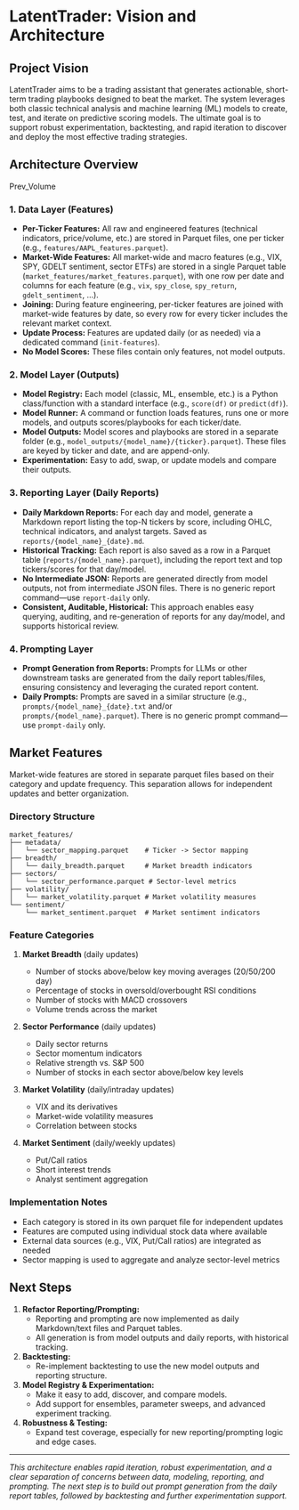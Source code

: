 # LatentTrader: Vision and Architecture

## Project Vision
LatentTrader aims to be a trading assistant that generates actionable, short-term trading playbooks designed to beat the market. The system leverages both classic technical analysis and machine learning (ML) models to create, test, and iterate on predictive scoring models. The ultimate goal is to support robust experimentation, backtesting, and rapid iteration to discover and deploy the most effective trading strategies.

## Architecture Overview
Prev_Volume
### 1. Data Layer (Features)
- **Per-Ticker Features:** All raw and engineered features (technical indicators, price/volume, etc.) are stored in Parquet files, one per ticker (e.g., `features/AAPL_features.parquet`).
- **Market-Wide Features:** All market-wide and macro features (e.g., VIX, SPY, GDELT sentiment, sector ETFs) are stored in a single Parquet table (`market_features/market_features.parquet`), with one row per date and columns for each feature (e.g., `vix`, `spy_close`, `spy_return`, `gdelt_sentiment`, ...).
- **Joining:** During feature engineering, per-ticker features are joined with market-wide features by date, so every row for every ticker includes the relevant market context.
- **Update Process:** Features are updated daily (or as needed) via a dedicated command (`init-features`).
- **No Model Scores:** These files contain only features, not model outputs.

### 2. Model Layer (Outputs)
- **Model Registry:** Each model (classic, ML, ensemble, etc.) is a Python class/function with a standard interface (e.g., `score(df)` or `predict(df)`).
- **Model Runner:** A command or function loads features, runs one or more models, and outputs scores/playbooks for each ticker/date.
- **Model Outputs:** Model scores and playbooks are stored in a separate folder (e.g., `model_outputs/{model_name}/{ticker}.parquet`). These files are keyed by ticker and date, and are append-only.
- **Experimentation:** Easy to add, swap, or update models and compare their outputs.

### 3. Reporting Layer (Daily Reports)
- **Daily Markdown Reports:** For each day and model, generate a Markdown report listing the top-N tickers by score, including OHLC, technical indicators, and analyst targets. Saved as `reports/{model_name}_{date}.md`.
- **Historical Tracking:** Each report is also saved as a row in a Parquet table (`reports/{model_name}.parquet`), including the report text and top tickers/scores for that day/model.
- **No Intermediate JSON:** Reports are generated directly from model outputs, not from intermediate JSON files. There is no generic report command—use `report-daily` only.
- **Consistent, Auditable, Historical:** This approach enables easy querying, auditing, and re-generation of reports for any day/model, and supports historical review.

### 4. Prompting Layer
- **Prompt Generation from Reports:** Prompts for LLMs or other downstream tasks are generated from the daily report tables/files, ensuring consistency and leveraging the curated report content.
- **Daily Prompts:** Prompts are saved in a similar structure (e.g., `prompts/{model_name}_{date}.txt` and/or `prompts/{model_name}.parquet`). There is no generic prompt command—use `prompt-daily` only.

## Market Features

Market-wide features are stored in separate parquet files based on their category and update frequency. This separation allows for independent updates and better organization.

### Directory Structure
```
market_features/
├── metadata/
│   └── sector_mapping.parquet    # Ticker -> Sector mapping
├── breadth/
│   └── daily_breadth.parquet     # Market breadth indicators
├── sectors/
│   └── sector_performance.parquet # Sector-level metrics
├── volatility/
│   └── market_volatility.parquet # Market volatility measures
└── sentiment/
    └── market_sentiment.parquet  # Market sentiment indicators
```

### Feature Categories

1. **Market Breadth** (daily updates)
   - Number of stocks above/below key moving averages (20/50/200 day)
   - Percentage of stocks in oversold/overbought RSI conditions
   - Number of stocks with MACD crossovers
   - Volume trends across the market

2. **Sector Performance** (daily updates)
   - Daily sector returns
   - Sector momentum indicators
   - Relative strength vs. S&P 500
   - Number of stocks in each sector above/below key levels

3. **Market Volatility** (daily/intraday updates)
   - VIX and its derivatives
   - Market-wide volatility measures
   - Correlation between stocks

4. **Market Sentiment** (daily/weekly updates)
   - Put/Call ratios
   - Short interest trends
   - Analyst sentiment aggregation

### Implementation Notes
- Each category is stored in its own parquet file for independent updates
- Features are computed using individual stock data where available
- External data sources (e.g., VIX, Put/Call ratios) are integrated as needed
- Sector mapping is used to aggregate and analyze sector-level metrics

## Next Steps
1. **Refactor Reporting/Prompting:**
    - Reporting and prompting are now implemented as daily Markdown/text files and Parquet tables.
    - All generation is from model outputs and daily reports, with historical tracking.
2. **Backtesting:**
    - Re-implement backtesting to use the new model outputs and reporting structure.
3. **Model Registry & Experimentation:**
    - Make it easy to add, discover, and compare models.
    - Add support for ensembles, parameter sweeps, and advanced experiment tracking.
4. **Robustness & Testing:**
    - Expand test coverage, especially for new reporting/prompting logic and edge cases.

---

*This architecture enables rapid iteration, robust experimentation, and a clear separation of concerns between data, modeling, reporting, and prompting. The next step is to build out prompt generation from the daily report tables, followed by backtesting and further experimentation support.*
